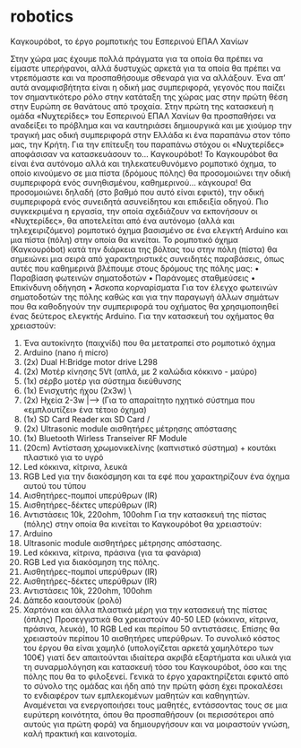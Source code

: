 # robotics
Kαγκουρόbot, το έργο ρομποτικής του Εσπερινού ΕΠΑΛ Χανίων

Στην χώρα μας έχουμε πολλά πράγματα για τα οποία θα πρέπει να είμαστε υπερήφανοι, αλλά δυστυχώς αρκετά για τα οποία θα πρέπει να ντρεπόμαστε και να προσπαθήσουμε σθεναρά για να αλλάξουν. Ένα απ’ αυτά αναμφισβήτητα είναι η οδική μας συμπεριφορά, γεγονός που παίζει τον σημαντικότερο ρόλο στην κατάταξη της χώρας μας στην πρώτη θέση στην Ευρώπη σε θανάτους από τροχαία.
Στην πρώτη της κατασκευή η ομάδα «Νυχτερίδες» του Εσπερινού ΕΠΑΛ Χανίων θα προσπαθήσει να αναδείξει το πρόβλημα και να καυτηριάσει δημιουργικά και με χιούμορ την τραγική μας οδική συμπεριφορά στην Ελλάδα κι ένα παραπάνω στον τόπο μας, την Κρήτη.
Για την επίτευξη του παραπάνω στόχου οι «Νυχτερίδες» αποφάσισαν να κατασκευάσουν το… Καγκουρόbot!  To Καγκουρόbot θα είναι ένα αυτόνομο αλλά και τηλεκατευθυνόμενο ρομποτικό όχημα, το οποίο κινούμενο σε μια πίστα (δρόμους πόλης) θα προσομοιώνει την οδική συμπεριφορά ενός συνηθισμένου, καθημερινού… κάγκουρα! Θα προσομοιώνει δηλαδή (στο βαθμό που αυτό είναι εφικτό), την οδική συμπεριφορά ενός συνειδητά ασυνείδητου και επιδειξία οδηγού. 
Πιο συγκεκριμένα η εργασία, την οποία σχεδιάζουν να εκπονήσουν οι «Νυχτερίδες», θα αποτελείται από ένα αυτόνομο (αλλά και τηλεχειριζόμενο) ρομποτικό όχημα βασισμένο σε ένα ελεγκτή Arduino και μια πίστα (πόλη) στην οποία θα κινείται. Το ρομποτικό όχημα (Καγκουρόbot) κατά την διάρκεια της βόλτας του στην πόλη (πίστα) θα σημειώνει μια σειρά από χαρακτηριστικές συνειδητές παραβάσεις, όπως αυτές που καθημερινά βλέπουμε στους δρόμους της πόλης μας:
•	Παραβίαση φωτεινών σηματοδοτών
•	Παράνομες σταθμεύσεις
•	Επικίνδυνη οδήγηση
•	Άσκοπα κορναρίσματα
Για τον έλεγχο φωτεινών σηματοδοτών της πόλης καθώς και για την παραγωγή άλλων σημάτων που θα καθοδηγούν την συμπεριφορά του οχήματος θα χρησιμοποιηθεί ένας δεύτερος ελεγκτής Arduino.
Για την κατασκευή του οχήματος θα χρειαστούν:
  1.	Ένα αυτοκίνητο (παιχνίδι) που θα μετατραπεί στο ρομποτικό όχημα
  2.	Arduino (nano ή micro)
  3.	(2x) Dual H:Bridge motor drive L298 
  4.	(2x) Μοτέρ κίνησης 5Vt (απλά, με 2 καλώδια κόκκινο - μαύρο)
  5.	(1x) σέρβο μοτέρ για σύστημα διεύθυνσης
  6.	(1x) Ενισχυτής ήχου (2x3w)      \
  7.	(2x) Ηχεία 2-3w                 |--> (Για το απαραίτητο ηχητικό σύστημα  που «εμπλουτίζει» ένα τέτοιο όχημα)
  8.	(1x) SD Card Reader και SD Card /
  10.	(2x) Ultrasonic module αισθητήρες μέτρησης απόστασης
  11.	(1x) Bluetooth Wirless Transeiver RF Module
  12.	(20cm) Αντίσταση χρωμονικελίνης (καπνιστικό σύστημα) + κουτάκι πλαστικό για το υγρό
  13.	Led κόκκινα, κίτρινα, λευκά
  14.	RGB Led για την διακόσμηση και τα εφέ που χαρακτηρίζουν ένα όχημα αυτού του τύπου
  15.	Αισθητήρες-πομποί υπερύθρων (IR) 
  16.	Αισθητήρες-δέκτες υπερύθρων (IR) 
  17.	Αντιστάσεις  10k, 220ohm, 100ohm
Για την κατασκευή της πίστας (πόλης) στην οποία θα κινείται το Καγκουρόbot θα χρειαστούν:
  1.	Arduino 
  2.	Ultrasonic module αισθητήρες μέτρησης απόστασης.
  3.	Led κόκκινα, κίτρινα, πράσινα (για τα φανάρια)
  4.	RGB Led για διακόσμηση της πόλης.
  5.	Αισθητήρες-πομποί υπερύθρων (IR) 
  6.	Αισθητήρες-δέκτες υπερύθρων (IR) 
  7.	Αντιστάσεις  10k, 220ohm, 100ohm
  8.	Δάπεδο καουτσούκ (ρολό)
  9.	Χαρτόνια και άλλα πλαστικά μέρη για την κατασκευή της πίστας (όπλης)
Προσεγγιστικά θα χρειαστούν 40-50 LED (κόκκινα, κίτρινα, πράσινα, λευκά), 10 RGB Led και περίπου 50 αντιστάσεις. Επίσης θα χρειαστούν περίπου 10 αισθητήρες υπερύθρων.
Το συνολικό κόστος του έργου θα είναι χαμηλό (υπολογίζεται αρκετά χαμηλότερο των 100€) γιατί δεν απαιτούνται ιδιαίτερα ακριβά εξαρτήματα και υλικά για τη συναρμολόγηση και κατασκευή τόσο του Καγκουρόbot, όσο και της πόλης που θα το φιλοξενεί.
Γενικά το έργο χαρακτηρίζεται εφικτό από το σύνολο της ομάδας και ήδη από την πρώτη φάση έχει προκαλέσει το ενδιαφέρον των εμπλεκομένων μαθητών και καθηγητών. Αναμένεται να ενεργοποιήσει τους μαθητές, εντάσσοντας τους σε μια ευρύτερη κοινότητα, όπου θα προσπαθήσουν (οι περισσότεροι από αυτούς για πρώτη φορά) να δημιουργήσουν και να μοιραστούν γνώση, καλή πρακτική και καινοτομία. 
